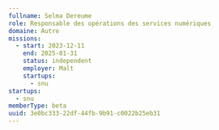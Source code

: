```yaml
---
fullname: Selma Dereume
role: Responsable des opérations des services numériques
domaine: Autre
missions:
  - start: 2023-12-11
    end: 2025-01-31
    status: independent
    employer: Malt
    startups:
      - snu
startups:
  - snu
memberType: beta
uuid: 3e0bc333-22df-44fb-9b91-c0022b25eb31
---
```

